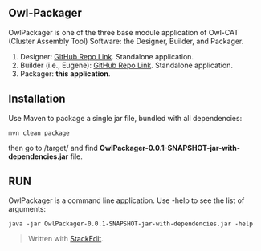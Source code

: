 **Owl-Packager**
------------
OwlPackager is one of the three base module application of Owl-CAT (Cluster Assembly Tool) Software: the Designer, Builder, and Packager.

 1. Designer: [GitHub Repo Link](https://github.com/CIDARLAB/Owl-Designer). Standalone application.
 2. Builder (i.e., Eugene): [GitHub Repo Link](https://github.com/CIDARLAB/eugene-v2.0). Standalone application.
 3. Packager: **this application**.

## **Installation** ##
Use Maven to package a single jar file, bundled with all dependencies:

    mvn clean package
then go to /target/ and find **OwlPackager-0.0.1-SNAPSHOT-jar-with-dependencies.jar** file.

## **RUN** ##
OwlPackager is a command line application. Use -help to see the list of arguments:

    java -jar OwlPackager-0.0.1-SNAPSHOT-jar-with-dependencies.jar -help

> Written with [StackEdit](https://stackedit.io/).